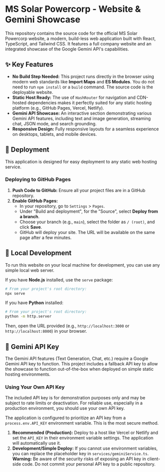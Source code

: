 # MS Solar Powercorp - Website & Gemini Showcase

This repository contains the source code for the official MS Solar Powercorp website, a modern, build-less web application built with React, TypeScript, and Tailwind CSS. It features a full company website and an integrated showcase of the Google Gemini API's capabilities.

## ✨ Key Features

*   **No Build Step Needed:** This project runs directly in the browser using modern web standards like **Import Maps** and **ES Modules**. You do not need to run `npm install` or a `build` command. The source code is the deployable website.
*   **Static Host Ready:** The use of `HashRouter` for navigation and CDN-hosted dependencies makes it perfectly suited for any static hosting platform (e.g., GitHub Pages, Vercel, Netlify).
*   **Gemini API Showcase:** An interactive section demonstrating various Gemini API features, including text and image generation, streaming chat, JSON mode, and search grounding.
*   **Responsive Design:** Fully responsive layouts for a seamless experience on desktops, tablets, and mobile devices.

## 🚀 Deployment

This application is designed for easy deployment to any static web hosting service.

### Deploying to GitHub Pages

1.  **Push Code to GitHub:** Ensure all your project files are in a GitHub repository.
2.  **Enable GitHub Pages:**
    *   In your repository, go to `Settings` > `Pages`.
    *   Under "Build and deployment", for the "Source", select **Deploy from a branch**.
    *   Choose your branch (e.g., `main`), select the folder as `/ (root)`, and click **Save**.
    *   GitHub will deploy your site. The URL will be available on the same page after a few minutes.

## 🔧 Local Development

To run this website on your local machine for development, you can use any simple local web server.

If you have **Node.js** installed, use the `serve` package:
```bash
# From your project's root directory:
npx serve
```

If you have **Python** installed:
```bash
# From your project's root directory:
python -m http.server
```

Then, open the URL provided (e.g., `http://localhost:3000` or `http://localhost:8000`) in your browser.

## 🔑 Gemini API Key

The Gemini API features (Text Generation, Chat, etc.) require a Google Gemini API key to function. This project includes a fallback API key to allow the showcase to function out-of-the-box when deployed on simple static hosting environments.

### Using Your Own API Key

The included API key is for demonstration purposes only and may be subject to rate limits or deactivation. For reliable use, especially in a production environment, you should use your own API key.

The application is configured to prioritize an API key from a `process.env.API_KEY` environment variable. This is the most secure method.

1.  **Recommended (Production):** Deploy to a host like Vercel or Netlify and set the `API_KEY` in their environment variable settings. The application will automatically use it.
2.  **Development/Simple Deploy:** If you cannot use environment variables, you can replace the placeholder key in `services/geminiService.ts`. **Warning:** Be aware of the security risks of exposing an API key in client-side code. Do not commit your personal API key to a public repository.
